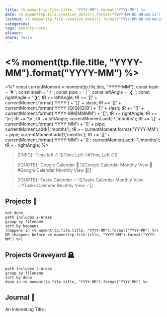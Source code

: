 ```yaml
---
title: <% moment(tp.file.title, "YYYY-MM").format("YYYY-MM") %>
date: <% moment(tp.file.creation_date()).format("YYYY-MM-DD HH:mm:ss") %>
lastmod: <% moment(tp.file.creation_date()).format("YYYY-MM-DD HH:mm:ss") %>
categories: 
tags: monthly-notes
aliases: 
share: false 
---
```


# <% moment(tp.file.title, "YYYY-MM").format("YYYY-MM") %>

<%*
const currentMoment = moment(tp.file.title, "YYYY-MM");
const hash = '# ';
const slash = ' / ';
const pipe = ' | ';
const leftAngle = '❮ ';
const rightAngle = ' ❯';
tR += leftAngle;
tR += '[[' + currentMoment.format('YYYY') + ']]' + slash;
tR += '[[' + currentMoment.format('YYYY-[Q]Q|[Q]Q') + ']]' + slash;
tR += '[[' + currentMoment.format('YYYY-MM|MMMM') + ']]';
tR += rightAngle;
tR += '\n';
tR += '\n';
tR += leftAngle;
currentMoment.add(-1,'months');
tR += '[[' + currentMoment.format('YYYY-MM') + ']]' + pipe;
currentMoment.add(1,'months');
tR += currentMoment.format('YYYY-MM') + pipe;
currentMoment.add(1,'months');
tR += '[[' + currentMoment.format('YYYY-MM') + ']]';
currentMoment.add(-1,'months');
tR += rightAngle;
%>

> [!INFO]- Time left ⏱
> ![[Time Left ⏱#Time Left ⏱]]

> [!QUOTE]- Google Calendar 📅
> ![[Google Calendar Monthly View 📅#Google Calendar Monthly View 📅]]

> [!QUOTE]- Tasks Calendar ✅
> ![[Tasks Calendar Monthly View ✅#Tasks Calendar Monthly View ✅]]


## Projects 🎯

```tasks
not done
path includes 2-Areas
group by filename
sort by happens
(happens in <% moment(tp.file.title, "YYYY-MM").format("YYYY-MM") %>) OR (happens before <% moment(tp.file.title, "YYYY-MM").format("YYYY-MM") %>)
```

## Projects Graveyard 🪦

```tasks
path includes 2-Areas
group by filename
sort by done
done in <% moment(tp.file.title, "YYYY-MM").format("YYYY-MM") %>
```

## Journal 📔

An Interesting Title : 

